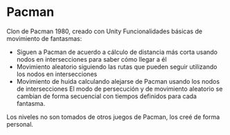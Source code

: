 # Pacman
 Clon de Pacman 1980, creado con Unity
Funcionalidades básicas de movimiento de fantasmas:
- Siguen a Pacman de acuerdo a cálculo de distancia más corta usando nodos en intersecciones para saber cómo llegar a él
- Movimiento aleatorio siguiendo las rutas que pueden seguir utilizando los nodos en intersecciones
- Movimiento de huida calculando alejarse de Pacman usando los nodos de intersecciones
El modo de persecución y de movimiento aleatorio se cambian de forma secuencial con tiempos definidos para cada fantasma.

Los niveles no son tomados de otros juegos de Pacman, los creé de forma personal.
